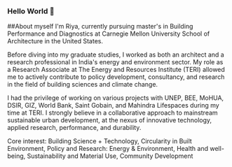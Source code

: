 ### Hello World 👋

##About myself
I'm Riya, currently pursuing master's in Building Performance and Diagnostics at Carnegie Mellon University School of Architecture in the United States. 

Before diving into my graduate studies, I worked as both an architect and a research professional in India's energy and environment sector. My role as a Research Associate at The Energy and Resources Institute (TERI) allowed me to actively contribute to policy development, consultancy, and research in the field of building sciences and climate change. 

I had the privilege of working on various projects with UNEP, BEE, MoHUA, DSIR, GIZ, World Bank, Saint Gobain, and Mahindra Lifespaces during my time at TERI. I strongly believe in a collaborative approach to mainstream sustainable urban development, at the nexus of innovative technology, applied research, performance, and durability.

Core interest: Building Science + Technology, Circularity in Built Environment, Policy and Research: Energy & Environment, Health and well-being, Sustainability and Material Use, Community Development
